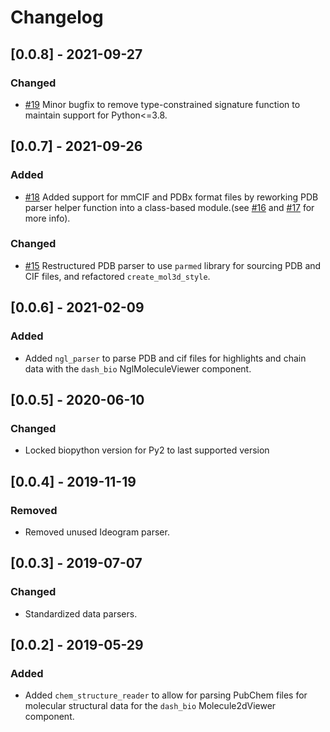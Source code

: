 # Changelog

## [0.0.8] - 2021-09-27

### Changed

* [#19](https://github.com/plotly/dash-bio-utils/pull/19) Minor bugfix to remove type-constrained signature function to maintain support for Python<=3.8.

## [0.0.7] - 2021-09-26

### Added

* [#18](https://github.com/plotly/dash-bio-utils/pull/18) Added support for mmCIF and PDBx format files by reworking PDB parser helper function into a class-based module.(see [#16](https://github.com/plotly/dash-bio-utils/pull/16) and [#17](https://github.com/plotly/dash-bio-utils/pull/17) for more info).

### Changed

* [#15](https://github.com/plotly/dash-bio-utils/pull/18) Restructured PDB parser to use `parmed` library for sourcing PDB and CIF files, and refactored `create_mol3d_style`.

## [0.0.6] - 2021-02-09

### Added

* Added `ngl_parser` to parse PDB and cif files for highlights and chain data
with the `dash_bio` NglMoleculeViewer component.

## [0.0.5] - 2020-06-10

### Changed

* Locked biopython version for Py2 to last supported version

## [0.0.4] - 2019-11-19

### Removed

* Removed unused Ideogram parser.

## [0.0.3] - 2019-07-07

### Changed

* Standardized data parsers.

## [0.0.2] - 2019-05-29

### Added

* Added `chem_structure_reader` to allow for parsing PubChem files for
  molecular structural data for the `dash_bio` Molecule2dViewer
  component.
